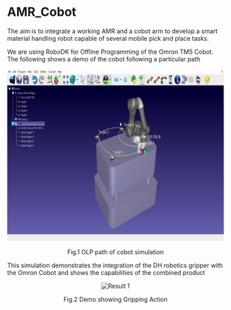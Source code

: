 # AMR_Cobot

The aim is to integrate a working AMR and a cobot arm to develop a smart material handling robot capable of several mobile pick and place tasks.

We are using RoboDK for Offline Programming of the Omron TM5 Cobot. The following shows a demo of the cobot following a particular path

<p align = "center"> <img src="https://github.com/dhruvtalwar18/AMR_Cobot/blob/main/Images/Test_2_GOF.gif" title="Result 1" width= "600" height = "400"></p>
<p align="center">Fig.1 OLP path of cobot simulation</p>

This simulation demonstrates the integration of the DH robotics gripper with the Omron Cobot and shows the capabilities of the combined product
<p align = "center"> <img src="https://github.com/dhruvtalwar18/AMR_Cobot/blob/main/Images/Pick_place_cup.gif" title="Result 1" height = "400"></p>
<p align="center">Fig.2 Demo showing Gripping Action</p>
